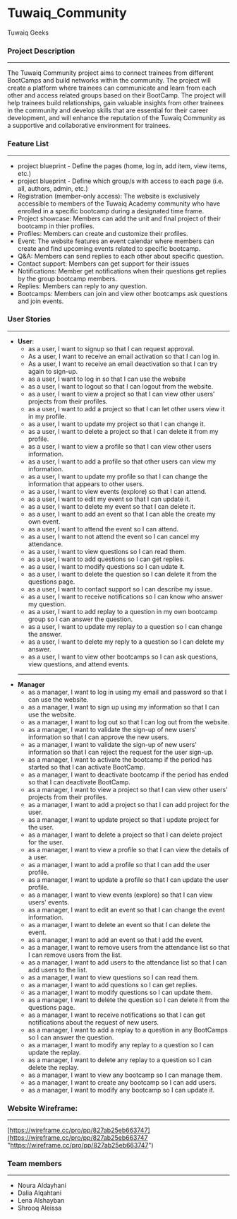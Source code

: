 # Tuwaiq_Community
Tuwaiq Geeks

### Project Description
------------------------------------
The Tuwaiq Community project aims to connect trainees from different BootCamps and build networks within the community. The project will create a platform where trainees can communicate and learn from each other and access related groups based on their BootCamp. The project will help trainees build relationships, gain valuable insights from other trainees in the community and develop skills that are essential for their career development, and will enhance the reputation of the Tuwaiq Community as a supportive and collaborative environment for trainees.

### Feature List
------------------------------------
 - project blueprint - Define the pages (home, log in, add item, view 		items, etc.)
 - project blueprint - Define which group/s with access to each page (i.e. all, authors, admin, etc.)
 - Registration (member-only access): The website is exclusively accessible to members of the Tuwaiq Academy community who have enrolled in a specific bootcamp during a designated time frame.
 - Project showcase: Members can add the unit and final project of their bootcamp in thier profiles.
 - Profiles: Members can create and customize their profiles.
 - Event: The website features an event calendar where members can create and find upcoming events related to specific bootcamp.
 - Q&A: Members can send replies to each other about specific question.
 - Contact support: Members can get support for their issues
 - Notifications: Member get notifications when their questions get replies by the group bootcamp members.
 - Replies: Members can reply to any question.
 - Bootcamps: Members can join and view other bootcamps ask questions and join events.

### User Stories 
------------------------------------
 - **User**:
	 - as a user, I want to signup so that I can request approval.
	 - As a user, I want to receive an email activation so that I can log in.
	 - As a user, I want to receive an email deactivation so that I can try again to sign-up.
	 - as a user, I want to log in so that I can use the website
	 - as a user, I want to logout so that I can logout from the website.
	 - as a user, I want to view a project so that I can view other users' projects from their profiles.
	 - as a user, I want to add a project so that I can let other users view it in my profile.
	 - as a user, I want to update my project so that I can change it.
	 - as a user, I want to delete a project so that I can delete it from my profile.
	 - as a user, I want to view a profile so that I can view other users information.
	 - as a user, I want to add a profile so that other users can view my information.
	 - as a user, I want to update my profile so that I can change the information that appears to other users.
	 - as a user, I want to view events (explore) so that I can attend.
	 - as a user, I want to edit my event so that I can update it.
	 - as a user, I want to delete my event so that I can delete it.
	 - as a user, I want to add an event so that I can able the create my own event.
	 - as a user, I want to attend the event so I can attend.
	 - as a user, I want to not attend the event so I can cancel my attendance.
	 - as a user, I want to view questions so I can read them.
	 - as a user, I want to add questions so I can get replies.
	 - as a user, I want to modify questions so I can udate it.
	 - as a user, I want to delete the question so I can delete it from the questions page.
	 - as a user, I want to contact support so I can describe my issue.
	 - as a user, I want to receive notifications so I can know who answer my question.
	 - as a user, I want to add replay to a question in my own bootcamp group so I can answer the question.
	 - as a user, I want to update my replay to a question so I can change the answer.
	 - as a user, I want to delete my reply to a question so I can delete my answer.
	 - as a user, I want to view other bootcamps so I can ask questions, view questions, and attend events.
	------------------------------------
 - **Manager**
	 - as a manager, I want to log in using my email and password so that I can use the website.  
	- as a manager, I want to sign up using my information so that I can use the website.  
	- as a manager, I want to log out so that I can log out from the website.  
	- as a manager, I want to validate the sign-up of new users' information so that I can approve the new users.  
	- as a manager, I want to validate the sign-up of new users' information so that I can reject the request for the user sign-up.  
	- as a manager, I want to activate the bootcamp if the period has started so that I can activate BootCamp.  
	- as a manager, I want to deactivate bootcamp if the period has ended so that I can deactivate BootCamp.  
	- as a manager, I want to view a project so that I can view other users' projects from their profiles.  
	- as a manager, I want to add a project so that I can add project for the user.  
	- as a manager, I want to update project so that I update project for the user.  
	- as a manager, I want to delete a project so that I can delete project for the user.  
	- as a manager, I want to view a profile so that I can view the details of a user.  
	- as a manager, I want to add a profile so that I can add the user profile.  
	- as a manager, I want to update a profile so that I can update the user profile.  
	- as a manager, I want to view events (explore) so that I can view users' events.  
	- as a manager, I want to edit an event so that I can change the event information.  
	- as a manager, I want to delete an event so that I can delete the event.  
	- as a manager, I want to add an event so that I add the event.  
	- as a manager, I want to remove users from the attendance list so that I can remove users from the list.  
	- as a manager, I want to add users to the attendance list so that I can add users to the list.  
	- as a manager, I want to view questions so I can read them.  
	- as a manager, I want to add questions so I can get replies.  
	- as a manager, I want to modify questions so I can update them.  
	- as a manager, I want to delete the question so I can delete it from the questions page.  
	- as a manager, I want to receive notifications so that I can get notifications about the request of new users.  
	- as a manager, I want to add a replay to a question in any BootCamps so I can answer the question.  
	- as a manager, I want to modify any replay to a question so I can update the replay.  
	- as a manager, I want to delete any replay to a question so I can delete the replay.  
	- as a manager, I want to view any bootcamp so I can manage them.  
	- as a manager, I want to create any bootcamp so I can add users.  
	- as a manager, I want to modify any bootcamp so I can update it.

 

### Website Wireframe:
------------------------------------
[https://wireframe.cc/pro/pp/827ab25eb663747](https://wireframe.cc/pro/pp/827ab25eb663747 "https://wireframe.cc/pro/pp/827ab25eb663747")



### Team members
------------

 - Noura Aldayhani
 - Dalia Alqahtani
 - Lena Alshayban
 - Shrooq Aleissa


